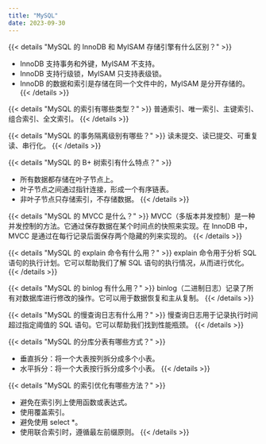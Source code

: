 ```yaml
---
title: "MySQL"
date: 2023-09-30
---
```


{{< details "MySQL 的 InnoDB 和 MyISAM 存储引擎有什么区别？" >}}
- InnoDB 支持事务和外键，MyISAM 不支持。
- InnoDB 支持行级锁，MyISAM 只支持表级锁。
- InnoDB 的数据和索引是存储在同一个文件中的，MyISAM 是分开存储的。
{{< /details >}}

{{< details "MySQL 的索引有哪些类型？" >}}
普通索引、唯一索引、主键索引、组合索引、全文索引。
{{< /details >}}

{{< details "MySQL 的事务隔离级别有哪些？" >}}
读未提交、读已提交、可重复读、串行化。
{{< /details >}}

{{< details "MySQL 的 B+ 树索引有什么特点？" >}}
- 所有数据都存储在叶子节点上。
- 叶子节点之间通过指针连接，形成一个有序链表。
- 非叶子节点只存储索引，不存储数据。
{{< /details >}}

{{< details "MySQL 的 MVCC 是什么？" >}}
MVCC（多版本并发控制）是一种并发控制的方法。它通过保存数据在某个时间点的快照来实现。在 InnoDB 中，MVCC 是通过在每行记录后面保存两个隐藏的列来实现的。
{{< /details >}}

{{< details "MySQL 的 explain 命令有什么用？" >}}
explain 命令用于分析 SQL 语句的执行计划。它可以帮助我们了解 SQL 语句的执行情况，从而进行优化。
{{< /details >}}

{{< details "MySQL 的 binlog 有什么用？" >}}
binlog（二进制日志）记录了所有对数据库进行修改的操作。它可以用于数据恢复和主从复制。
{{< /details >}}

{{< details "MySQL 的慢查询日志有什么用？" >}}
慢查询日志用于记录执行时间超过指定阈值的 SQL 语句。它可以帮助我们找到性能瓶颈。
{{< /details >}}

{{< details "MySQL 的分库分表有哪些方式？" >}}
- 垂直拆分：将一个大表按列拆分成多个小表。
- 水平拆分：将一个大表按行拆分成多个小表。
{{< /details >}}

{{< details "MySQL 的索引优化有哪些方法？" >}}
- 避免在索引列上使用函数或表达式。
- 使用覆盖索引。
- 避免使用 select *。
- 使用联合索引时，遵循最左前缀原则。
{{< /details >}} 